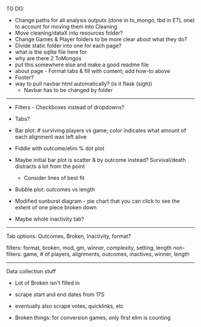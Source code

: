 
TO DO:
- Change paths for all analysis outputs (done in to_mongo, tbd in ETL one) to account for moving them into Cleaning
- Move cleaning/dataX into resources folder? 
- Change Games & Player folders to be more clear about what they do?
- Divide static folder into one for each page? 
- what is the sqlite file here for
- why are there 2 ToMongos
- put this somewhere else and make a good readme file
- about page - Format tabs & fill with content; add how-to above 
- Footer? 
- way to pull navbar html automatically? (is it flask (sigh))
    * Navbar has to be changed by folder

__ __ __ 

- Filters - Checkboxes instead of dropdowns? 
- Tabs? 

- Bar plot: # surviving players vs game; color indicates what amount of each alignment was left alive
- Fiddle with outcome/elim % dot plot
- Maybe initial bar plot is scatter & by outcome instead? Survival/death distracts a lot from the point
    - Consider lines of best fit
- Bubble plot: outcomes vs length
- Modified sunburst diagram - pie chart that you can click to see the extent of one piece broken down
- Maybe whole inactivity tab? 

__ __ __ 

Tab options: Outcomes, Broken, Inactivity, format? 

filters: format, broken, mod, gm, winner, complexity, setting, length
non-filters: game, # of players, alignments, outcomes, inactives, winner, length

__ __ __

Data collection stuff
- Lot of Broken isn't filled in
- scrape start and end dates from 17S
- eventually also scrape votes, quicklinks, etc


- Broken things: for conversion games, only first elim is counting